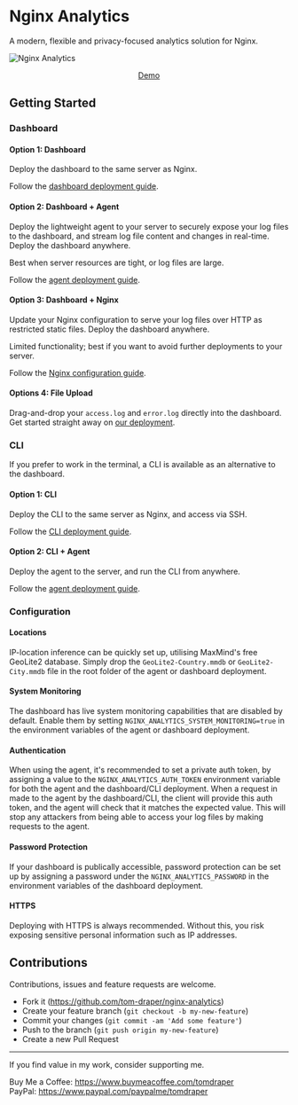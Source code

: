 # Nginx Analytics

A modern, flexible and privacy-focused analytics solution for Nginx.

![Nginx Analytics](https://github.com/user-attachments/assets/b0fc1334-22e0-4d2c-9219-29d69a86a679)

<p align="center">
  <a href="https://nginx-analytics.vercel.app/dashboard/demo">Demo</a>
</p>

## Getting Started

### Dashboard

#### Option 1: Dashboard

Deploy the dashboard to the same server as Nginx.

Follow the <a href="./dashboard/README.md">dashboard deployment guide</a>.

#### Option 2: Dashboard + Agent

Deploy the lightweight agent to your server to securely expose your log files to the dashboard, and stream log file content and changes in real-time. Deploy the dashboard anywhere. 

Best when server resources are tight, or log files are large.

Follow the <a href="./agent/README.md">agent deployment guide</a>.

#### Option 3: Dashboard + Nginx

Update your Nginx configuration to serve your log files over HTTP as restricted static files. Deploy the dashboard anywhere.

Limited functionality; best if you want to avoid further deployments to your server.

Follow the <a href="./dashboard/nginx/README.md">Nginx configuration guide</a>.

#### Options 4: File Upload

Drag-and-drop your `access.log` and `error.log` directly into the dashboard. Get started straight away on <a href="https://nginx-analytics.vercel.app/dashboard">our deployment</a>.

### CLI

If you prefer to work in the terminal, a CLI is available as an alternative to the dashboard. 

#### Option 1: CLI

Deploy the CLI to the same server as Nginx, and access via SSH.

Follow the <a href="./cli/README.md">CLI deployment guide</a>.

#### Option 2: CLI + Agent 

Deploy the agent to the server, and run the CLI from anywhere.

Follow the <a href="./agent/README.md">agent deployment guide</a>.

### Configuration

#### Locations

IP-location inference can be quickly set up, utilising MaxMind's free GeoLite2 database. Simply drop the `GeoLite2-Country.mmdb` or `GeoLite2-City.mmdb` file in the root folder of the agent or dashboard deployment.

#### System Monitoring

The dashboard has live system monitoring capabilities that are disabled by default. Enable them by setting `NGINX_ANALYTICS_SYSTEM_MONITORING=true` in the environment variables of the agent or dashboard deployment.

#### Authentication

When using the agent, it's recommended to set a private auth token, by assigning a value to the `NGINX_ANALYTICS_AUTH_TOKEN` environment variable for both the agent and the dashboard/CLI deployment. When a request in made to the agent by the dashboard/CLI, the client will provide this auth token, and the agent will check that it matches the expected value. This will stop any attackers from being able to access your log files by making requests to the agent.

#### Password Protection

If your dashboard is publically accessible, password protection can be set up by assigning a password under the `NGINX_ANALYTICS_PASSWORD` in the environment variables of the dashboard deployment.

#### HTTPS

Deploying with HTTPS is always recommended. Without this, you risk exposing sensitive personal information such as IP addresses.

## Contributions

Contributions, issues and feature requests are welcome.

- Fork it (https://github.com/tom-draper/nginx-analytics)
- Create your feature branch (`git checkout -b my-new-feature`)
- Commit your changes (`git commit -am 'Add some feature'`)
- Push to the branch (`git push origin my-new-feature`)
- Create a new Pull Request

---

If you find value in my work, consider supporting me.

Buy Me a Coffee: https://www.buymeacoffee.com/tomdraper<br>
PayPal: https://www.paypal.com/paypalme/tomdraper
